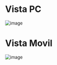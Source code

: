 # Vista PC
![image](https://github.com/user-attachments/assets/76794348-2e58-46ec-94ac-2237ceddd621)

# Vista Movil
![image](https://github.com/user-attachments/assets/a655fb2c-196b-462b-bd08-664f9d76b2db)
